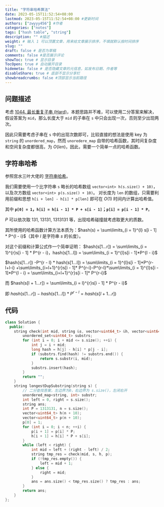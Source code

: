 ```yaml
---
title: "字符串哈希算法"
date: 2023-05-15T11:52:54+08:00
lastmod: 2023-05-15T11:52:54+08:00 #更新时间
authors: ["zwyyy456"] #作者
categories: ["notes"]
tags: ["hash table", "string"]
description: "" #描述
weight: # 输入 1 可以顶置文章，用来给文章展示排序，不填就默认按时间排序
slug: ""
draft: false # 是否为草稿
comments: false #是否展示评论
showToc: true # 显示目录
TocOpen: true # 自动展开目录
hidemeta: false # 是否隐藏文章的元信息，如发布日期、作者等
disableShare: true # 底部不显示分享栏
showbreadcrumbs: false #顶部显示当前路径
---
```

## 问题描述
考虑 [1044. 最长重复子串 (Hard)](https://leetcode.cn/problems/longest-duplicate-substring/)，本题思路并不难，可以使用二分答案来解决，假设答案为 `mid`，那么长度大于 `mid` 的子串在 `s` 中只会出现一次，否则至少出现两次。

因此只需要考虑子串在 `s` 中的出现次数即可，比较直接的想法是使用 key 为 `string` 的 `unordered_map`，然而 `unoredere_map` 自带的哈希函数，其时间复杂度和空间复杂度都很高，为 $O(len)$，因此，需要一个简单一点的哈希函数。

## 字符串哈希
参照宫水三叶大佬的 [字符串哈希](https://mp.weixin.qq.com/s?__biz=MzU4NDE3MTEyMA==&mid=2247489813&idx=1&sn=7f3bc18ca390d85b17655f7164d8e660&chksm=fd9cb20acaeb3b1cc78abf05d6fea6d093098998ce877f799ac478247604bd267fbee6fcd989&token=1342991619&lang=zh_CN#rd)。

我们需要使用一个比字符串 `s` 略长的哈希数组 `vector<int> h(s.size() + 10)`，以及次方数组 `vector<int> p(s.size() + 10)`。
对长度为 `len` 的数组，只需要利用前缀和思想 `h[i + len] - h[i] * p[len]` 即可在 $O(1)$ 时间内计算出哈希值。

其中 **`p[0] = 1`，`h[i] = h[i - 1] * P + s[i - 1]`；`p[i] = p[i - 1] * P`**。

$P$ 可以依次取 $131,\ 13131,\ 1313131$ 等，出现哈希碰撞就考虑取更大的质数。

其所使用的哈希函数计算方法本质为：$hash(s) = \sum\limits_{i = 1}^{l} s[i - 1] * P^{l - i}$（其中 $l$ 是字符串 $s$ 的长度）。

对这个前缀和计算公式作一个简单证明：
$hash(s[1...r]) = \sum\limits_{i = 1}^{r}s[i - 1] * P^{r - i}，hash(s[1...l]) = \sum\limits_{i = 1}^{l}s[i - 1]*P^{l - i}$

$hash(s[1...r]) -P^{r - l} * hash(s[1...l])  = \sum\limits_{i = 1}^{l}s[i - 1]*P^{r-l+l-i} +\sum\limits_{i=l+1}^{r}s[i - 1]* P^{r-i}-P^{r-l}*\sum\limits_{i = 1}^{l}s[i - 1]*P^{l - i} = \sum\limits_{i=l+1}^{r}s[i - 1]* P^{r-i}$

而 $hash(s[l + 1...r]) = \sum\limits_{i = l}^{r}s[i - 1] * P^{r - i}$

即 $hash(s[1...r]) - hash(s[1...l]) * P^{r - l} = hash(s[l + 1...r])$

## 代码
```cpp
class Solution {
  public:
    string check(int mid, string &s, vector<uint64_t> &h, vector<uint64_t> &p) {
        unordered_set<uint64_t> substrs;
        for (int i = 0; i + mid <= s.size(); ++i) {
            int j = i + mid;
            long hash = h[j] - h[i] * p[j - i];
            if (substrs.find(hash) != substrs.end()) {
                return s.substr(i, mid);
            }
            substrs.insert(hash);
        }
        return "";
    }
    string longestDupSubstring(string s) {
        // 二分查找答案，左边界为0，右边界为 s.size()，左闭右开
        unordered_map<string, int> substr;
        int left = 0, right = s.size();
        string ans;
        int P = 1313131, n = s.size();
        vector<uint64_t> h(n + 10);
        vector<uint64_t> p(n + 10);
        p[0] = 1;
        for (int i = 0; i < n; ++i) {
            p[i + 1] = p[i] * P;
            h[i + 1] = h[i] * P + s[i];
        }
        while (left < right) {
            int mid = left + (right - left) / 2;
            string tmp_res = check(mid, s, h, p);
            if (!tmp_res.empty()) {
                left = mid + 1;
            } else {
                right = mid;
            }
            ans = ans.size() < tmp_res.size() ? tmp_res : ans;
        }
        return ans;
    }
};
```



